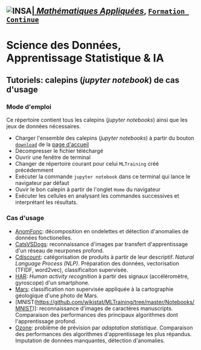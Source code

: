 ## <a href="http://www.insa-toulouse.fr/" ><img src="http://www.math.univ-toulouse.fr/~besse/Wikistat/Images/Logo_INSAvilletoulouse-RVB.png" style="float:left; max-width: 80px; display: inline" alt="INSA"/> |  [*Mathématiques Appliquées*](http://www.math.insa-toulouse.fr/fr/index.html), [`Formation Continue`](http://www.math.insa-toulouse.fr/fr/enseignement.html)

# Science des Données, Apprentissage Statistique & IA

## Tutoriels: calepins (*jupyter notebook*) de cas d'usage

### Mode d'emploi

Ce répertoire contient tous les calepins (*jupyter notebooks*) ainsi que les jeux de données nécessaires. 

- Charger l'ensemble des calepins (*jupyter notebooks*) à partir du bouton [`download`](https://github.com/wikistat/MLTraining/archive/master.zip) de la [page d'accueil](https://github.com/wikistat/MLTraining) 
- Décompresser le fichier téléchargé
- Ouvrir une fenêtre de terminal
- Changer de répertoire courant pour celui `MLTraining` créé précédemment
- Exécuter la commande  `jupyter notebook` dans ce terminal qui lance le navigateur par défaut
- Ouvir le bon calepin à partir de l'onglet `Home` du navigateur 
- Exécuter les cellules en analysant les commandes successives et interprétant les résultats.

### Cas d'usage
- [AnomFonc](https://github.com/wikistat/MLTraining/tree/master/Notebooks/AnomFonc): décomposition en ondelettes et détection d'anomalies de données fonctionelles.
- [CatsVSDogs](https://github.com/wikistat/MLTraining/tree/master/Notebooks/CatsVSDogs): reconnaissance d'images par transfert d'apprentissage d'un réseau de neurpones profond.
- [Cdiscount](https://github.com/wikistat/MLTraining/tree/master/Notebooks/Cdiscount): catégorisation de produits à partir de leur descriptif. *Natural Language Process (NLP)*. Préparation des données, vectorisation (TFIDF, word2vec), classificaiton supervisée.
- [HAR](https://github.com/wikistat/MLTraining/tree/master/Notebooks/HAR): *Human activity recognition* à partir des signaux (accéléromètre, gyroscope) d'un smartphone. 
- [Mars](https://github.com/wikistat/MLTraining/tree/master/Notebooks/Mars): classification non supervisée appliquée à la cartographie géologique d'une photo de Mars.
- [MNIST(https://github.com/wikistat/MLTraining/tree/master/Notebooks/MNIST)]: reconnaissance d'images de caractères manuscripts. Comparaison des performances des principaux algorithmes dont l'apprentissage profond.
- [Ozone](https://github.com/wikistat/MLTraining/tree/master/Notebooks/Ozone): problème de prévision par *adaptation statistique*. Comparaison des performances des algorithmes d'apprentissage les plus répandus. Imputation de données manquantes, détection d'anomalies.  

